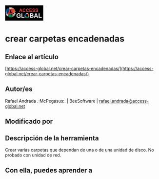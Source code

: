 ![Access-global](../blob/main/Images/Logo1.png)

# crear carpetas encadenadas

## Enlace al artículo

[https://access-global.net/crear-carpetas-encadenadas/](https://access-global.net/crear-carpetas-encadenadas/)

## Autor/es
Rafael Andrada .:McPegasus:. | BeeSoftware | rafael.andrada@access-global.net

## Modificado por


## Descripción de la herramienta
Crear varias carpetas que dependan de una o de una unidad de disco. No probado con unidad de red.

## Con ella, puedes aprender a
